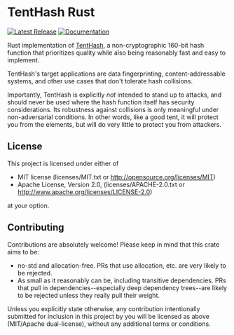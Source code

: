 # TentHash Rust

[![Latest Release][crates-io-badge]][crates-io-url]
[![Documentation][docs-rs-img]][docs-rs-url]

Rust implementation of [TentHash](https://github.com/cessen/tenthash), a non-cryptographic 160-bit hash function that prioritizes quality while also being reasonably fast and easy to implement.

TentHash's target applications are data fingerprinting, content-addressable systems, and other use cases that don't tolerate hash collisions.

Importantly, TentHash is explicitly *not* intended to stand up to attacks, and should never be used where the hash function itself has security considerations.  Its robustness against collisions is only meaningful under non-adversarial conditions.  In other words, like a good tent, it will protect you from the elements, but will do very little to protect you from attackers.


## License

This project is licensed under either of

* MIT license (licenses/MIT.txt or http://opensource.org/licenses/MIT)
* Apache License, Version 2.0, (licenses/APACHE-2.0.txt or http://www.apache.org/licenses/LICENSE-2.0)

at your option.


## Contributing

Contributions are absolutely welcome!  Please keep in mind that this crate aims to be:

* no-std and allocation-free.  PRs that use allocation, etc. are very likely to be rejected.
* As small as it reasonably can be, including transitive dependencies.  PRs that pull in dependencies--especially deep dependency trees--are likely to be rejected unless they really pull their weight.

Unless you explicitly state otherwise, any contribution intentionally submitted for inclusion in this project by you will be licensed as above (MIT/Apache dual-license), without any additional terms or conditions.


[crates-io-badge]: https://img.shields.io/crates/v/tenthash.svg
[crates-io-url]: https://crates.io/crates/tenthash
[docs-rs-img]: https://docs.rs/tenthash/badge.svg
[docs-rs-url]: https://docs.rs/tenthash
